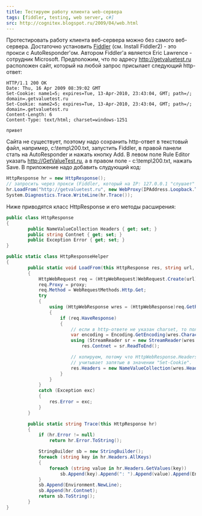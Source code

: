 ```yaml
---
title: Тестируем работу клиента web-сервера
tags: [fiddler, testing, web server, c#]
src: http://cognitex.blogspot.ru/2009/04/web.html
---
```

Протестировать работу клиента веб-сервера можно без самого веб-сервера. Достаточно установить [Fiddler](http://www.fiddler2.com/Fiddler2/version.asp) (см. Install Fiddler2) - это прокси с AutoResponder'ом. Автором Fiddler'а является Eric Lawrence - сотрудник Microsoft.
Предположим, что по адресу http://getvaluetest.ru расположен сайт, который на любой запрос присылает следующий http-ответ:
```
HTTP/1.1 200 OK
Date: Thu, 16 Apr 2009 08:39:02 GMT
Set-Cookie: name1=5; expires=Tue, 13-Apr-2010, 23:43:04, GMT; path=/; domain=.getvaluetest.ru
Set-Cookie: name2=5; expires=Tue, 13-Apr-2010, 23:43:04, GMT; path=/; domain=.getvaluetest.ru
Content-Length: 6
Content-Type: text/html; charset=windows-1251

привет
```
Сайта не существует, поэтому надо сохранить http-ответ в текстовый файл, например, c:\temp\200.txt, запустить Fiddler, в правой панели стать на AutoResponder и нажать кнопку Add. В левом поле Rule Editor указать http://GetValueTest.ru, а в правом поле - c:\temp\200.txt, нажать Save.
В приложение надо добавить слудующий код:
```c#
HttpResponse hr = new HttpResponse();
// запросить через прокси (Fiddler, который на IP: 127.0.0.1 "слушает" порт 8888)
hr.LoadFrom("http://getvaluetest.ru", new WebProxy(IPAddress.Loopback.ToString(), 8888));
System.Diagnostics.Trace.WriteLine(hr.Trace());
```
Ниже приводятся класс HttpResponse и его методы расширения:
```c#
public class HttpResponse
{
    	public NameValueCollection Headers { get; set; }
    	public string Contnet { get; set; }
    	public Exception Error { get; set; }
}

public static class HttpResponseHelper
{
    	public static void LoadFrom(this HttpResponse res, string url, WebProxy proxy)
    	{
        	HttpWebRequest req = (HttpWebRequest)WebRequest.Create(url);
        	req.Proxy = proxy;
        	req.Method = WebRequestMethods.Http.Get;
        	try
        	{
            	using (HttpWebResponse wres = (HttpWebResponse)req.GetResponse())
            	{
                	if (req.HaveResponse)
                	{
                    	// если в http-ответе не указан charset, то получим: ISO-8859-1
                    	var encoding = Encoding.GetEncoding(wres.CharacterSet);
                    	using (StreamReader sr = new StreamReader(wres.GetResponseStream(), encoding))
                        	res.Contnet = sr.ReadToEnd();

                    	// копируем, потому что HttpWebResponse.Headers.GetValues(string)
                    	// учитывает запятые в значении "Set-Cookie".
                    	res.Headers = new NameValueCollection(wres.Headers);
                	}
            	}
        	}
        	catch (Exception exc)
        	{
            	res.Error = exc;
        	}
    	}

    	public static string Trace(this HttpResponse hr)
    	{
        	if (hr.Error != null)
            	return hr.Error.ToString();

        	StringBuilder sb = new StringBuilder();
        	foreach (string key in hr.Headers.AllKeys)
        	{
            	foreach (string value in hr.Headers.GetValues(key))
                	sb.Append(key).Append(": ").Append(value).Append(Environment.NewLine);
        	}
        	sb.Append(Environment.NewLine);
        	sb.Append(hr.Contnet);
        	return sb.ToString();
    	}
}
```
